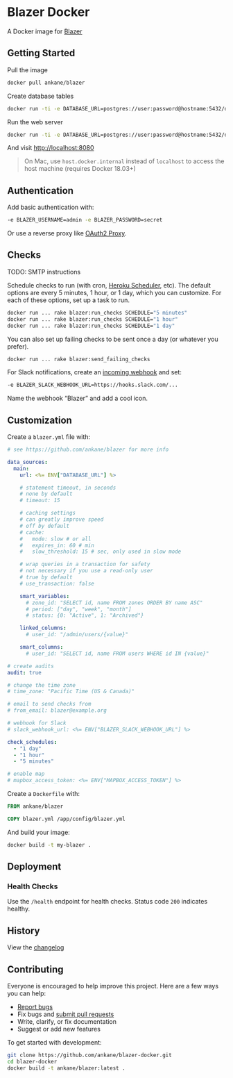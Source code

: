# Blazer Docker

A Docker image for [Blazer](https://github.com/ankane/blazer)

## Getting Started

Pull the image

```sh
docker pull ankane/blazer
```

Create database tables

```sh
docker run -ti -e DATABASE_URL=postgres://user:password@hostname:5432/dbname ankane/blazer rails db:migrate
```

Run the web server

```sh
docker run -ti -e DATABASE_URL=postgres://user:password@hostname:5432/dbname -p 8080:8080 ankane/blazer
```

And visit [http://localhost:8080](http://localhost:8080)

> On Mac, use `host.docker.internal` instead of `localhost` to access the host machine (requires Docker 18.03+)

## Authentication

Add basic authentication with:

```sh
-e BLAZER_USERNAME=admin -e BLAZER_PASSWORD=secret
```

Or use a reverse proxy like [OAuth2 Proxy](https://github.com/oauth2-proxy/oauth2-proxy).

## Checks

TODO: SMTP instructions

Schedule checks to run (with cron, [Heroku Scheduler](https://elements.heroku.com/addons/scheduler), etc). The default options are every 5 minutes, 1 hour, or 1 day, which you can customize. For each of these options, set up a task to run.

```sh
docker run ... rake blazer:run_checks SCHEDULE="5 minutes"
docker run ... rake blazer:run_checks SCHEDULE="1 hour"
docker run ... rake blazer:run_checks SCHEDULE="1 day"
```

You can also set up failing checks to be sent once a day (or whatever you prefer).

```sh
docker run ... rake blazer:send_failing_checks
```

For Slack notifications, create an [incoming webhook](https://slack.com/apps/A0F7XDUAZ-incoming-webhooks) and set:

```sh
-e BLAZER_SLACK_WEBHOOK_URL=https://hooks.slack.com/...
```

Name the webhook “Blazer” and add a cool icon.

## Customization

Create a `blazer.yml` file with:

```yml
# see https://github.com/ankane/blazer for more info

data_sources:
  main:
    url: <%= ENV["DATABASE_URL"] %>

    # statement timeout, in seconds
    # none by default
    # timeout: 15

    # caching settings
    # can greatly improve speed
    # off by default
    # cache:
    #   mode: slow # or all
    #   expires_in: 60 # min
    #   slow_threshold: 15 # sec, only used in slow mode

    # wrap queries in a transaction for safety
    # not necessary if you use a read-only user
    # true by default
    # use_transaction: false

    smart_variables:
      # zone_id: "SELECT id, name FROM zones ORDER BY name ASC"
      # period: ["day", "week", "month"]
      # status: {0: "Active", 1: "Archived"}

    linked_columns:
      # user_id: "/admin/users/{value}"

    smart_columns:
      # user_id: "SELECT id, name FROM users WHERE id IN {value}"

# create audits
audit: true

# change the time zone
# time_zone: "Pacific Time (US & Canada)"

# email to send checks from
# from_email: blazer@example.org

# webhook for Slack
# slack_webhook_url: <%= ENV["BLAZER_SLACK_WEBHOOK_URL"] %>

check_schedules:
  - "1 day"
  - "1 hour"
  - "5 minutes"

# enable map
# mapbox_access_token: <%= ENV["MAPBOX_ACCESS_TOKEN"] %>
```

Create a `Dockerfile` with:

```Dockerfile
FROM ankane/blazer

COPY blazer.yml /app/config/blazer.yml
```

And build your image:

```sh
docker build -t my-blazer .
```

## Deployment

### Health Checks

Use the `/health` endpoint for health checks. Status code `200` indicates healthy.

## History

View the [changelog](https://github.com/ankane/blazer-docker/blob/master/CHANGELOG.md)

## Contributing

Everyone is encouraged to help improve this project. Here are a few ways you can help:

- [Report bugs](https://github.com/ankane/blazer-docker/issues)
- Fix bugs and [submit pull requests](https://github.com/ankane/blazer-docker/pulls)
- Write, clarify, or fix documentation
- Suggest or add new features

To get started with development:

```sh
git clone https://github.com/ankane/blazer-docker.git
cd blazer-docker
docker build -t ankane/blazer:latest .
```
